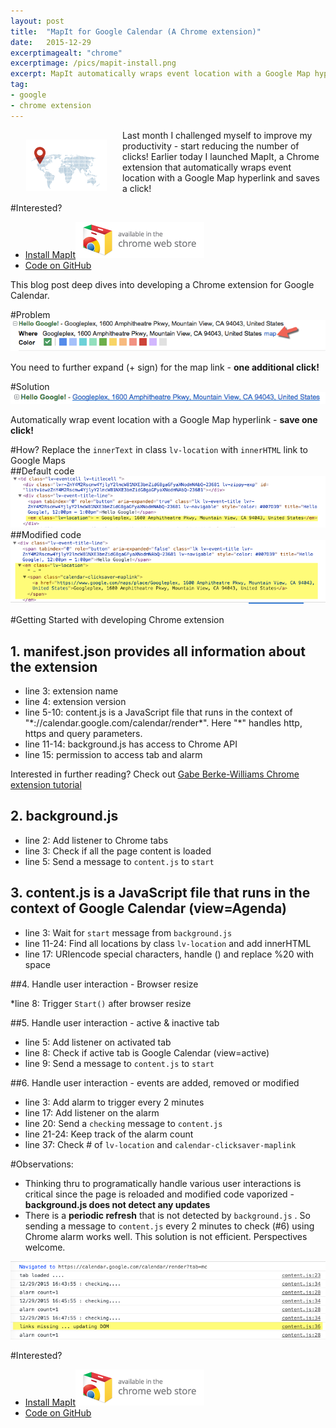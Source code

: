 ```yaml
---
layout: post
title:  "MapIt for Google Calendar (A Chrome extension)"
date:   2015-12-29
excerptimagealt: "chrome"
excerptimage: /pics/mapit-install.png
excerpt: MapIt automatically wraps event location with a Google Map hyperlink and saves a click!. This blog post deep dives into developing a Chrome extension for Google Calendar.
tag:
- google
- chrome extension
---
```


<img src="/pics/mapit-install.png" align="left" hspace="25" vspace="15" />
Last month I challenged myself to improve my productivity - start reducing the number of clicks! Earlier today I launched MapIt, a Chrome extension that automatically wraps event location with a Google Map hyperlink and saves a click! 

#Interested?
* <a href="https://chrome.google.com/webstore/detail/mapit-for-google-calendar/gnmohhffhadlkilikphnibfhelellaih?hl=en-US&gl=US)">Install MapIt<img src="/pics/ChromeWebStore_Badge.png" alt="Install MapIt from Chrome Web Store"/></a>  
* [Code on GitHub](https://github.com/harishvc/chrome-extension-examples/tree/master/mapit-google-calendar)

This blog post deep dives into developing a Chrome extension for Google Calendar.

#Problem
<img src="/pics/calendar-agenda-before.png" alt="calendar agenda before"/>  

You need to further expand (+ sign) for the map link - <strong>one additional click!</strong>

#Solution
<img src="/pics/calendar-agenda-after.png" alt="calendar agenda after"/>  

Automatically wrap event location with a Google Map hyperlink - <strong>save one click!</strong>

#How?
Replace the `innerText` in class `lv-location` with `innerHTML` link to Google Maps  
##Default code
<img src="/pics/calendar-code.png" alt="calendar code"/>   
##Modified code
<img src="/pics/calendar-code-after.png" alt="calendar code after"/> 

#Getting Started with developing Chrome extension
## 1. manifest.json provides all information about the extension
<script src="https://gist.github.com/harishvc/ff88829fe2bfb66c125f.js"></script>
 * line 3: extension name
 * line 4: extension version
 * line 5-10: content.js is a JavaScript file that runs in the context of "\*://calendar.google.com/calendar/render\*". Here "*" handles http, https and query parameters.
 * line 11-14: background.js has access to Chrome API
 * line 15: permission to access tab and alarm  

Interested in further reading? Check out [Gabe Berke-Williams Chrome extension tutorial](https://robots.thoughtbot.com/how-to-make-a-chrome-extension)  

## 2. background.js 
<script src="https://gist.github.com/harishvc/65d147d3231ee724db84.js"></script>
* line 2: Add listener to Chrome tabs
* line 3: Check if all the page content is loaded
* line 5: Send a message to `content.js` to `start`

## 3. content.js is a JavaScript file that runs in the context of Google Calendar (view=Agenda)  
<script src="https://gist.github.com/harishvc/ed7d1affdb1d43277632.js"></script>
* line 3: Wait for `start` message from `background.js` 
* line 11-24: Find all locations by class `lv-location` and add innerHTML
* line 17: URIencode special characters, handle () and replace %20 with space

##4. Handle user interaction - Browser resize
<script src="https://gist.github.com/harishvc/539bbb15a74a5e14b675.js"></script>
*line 8: Trigger `Start()` after browser resize

##5. Handle user interaction - active & inactive tab
<script src="https://gist.github.com/harishvc/a1b3dad9be5c40cac484.js"></script>
* line 5: Add listener on activated tab
* line 8: Check if active tab is Google Calendar (view=active)
* line 9: Send a message to `content.js` to `start`

##6. Handle user interaction - events are added, removed or modified
<script src="https://gist.github.com/harishvc/eac4094c2d395d9863d7.js"></script>  
* line 3: Add alarm to trigger every 2 minutes
* line 17: Add listener on the alarm
* line 20: Send a `checking` message to `content.js`
* line 21-24: Keep track of the alarm count
* line 37: Check # of `lv-location` and `calendar-clicksaver-maplink`

#Observations:
* Thinking thru to programatically handle various user interactions is critical since the page is reloaded and modified code vaporized - <strong>background.js does not detect any updates</strong>  
* There is a <strong>periodic refresh</strong> that is not detected by `background.js` . So sending a message to `content.js` every 2 minutes to check (#6) using Chrome alarm works well. This solution is not efficient. Perspectives welcome.   
<img src="/pics/google-calendar-periodic-refresh.png" alt="calendar periodic refresh"/>



#Interested?
* <a href="https://chrome.google.com/webstore/detail/mapit-for-google-calendar/gnmohhffhadlkilikphnibfhelellaih?hl=en-US&gl=US)">Install MapIt<img src="/pics/ChromeWebStore_Badge.png" alt="Install MapIt from Chrome Web Store"/></a>  
* [Code on GitHub](https://github.com/harishvc/chrome-extension-examples/tree/master/mapit-google-calendar)








